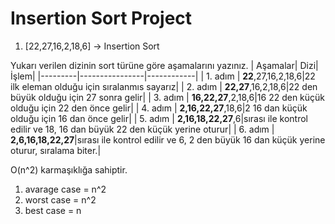 # Insertion Sort Project

1. [22,27,16,2,18,6] -> Insertion Sort

Yukarı verilen dizinin sort türüne göre aşamalarını yazınız.
| Aşamalar| Dizi| İşlem|
|---------|----------------|------------|
| 1. adım | **22**,27,16,2,18,6|22 ilk eleman olduğu için sıralanmıs sayarız|
| 2. adım | **22,27**,16,2,18,6|22 den büyük  olduğu için 27 sonra gelir|
| 3. adım | **16,22,27**,2,18,6|16 22 den küçük olduğu için 22 den önce gelir|
| 4. adım | **2,16,22,27**,18,6|2 16 dan küçük olduğu için 16 dan önce gelir|
| 5. adım | **2,16,18,22,27**,6|sırası ile kontrol edilir ve 18, 16 dan büyük 22 den küçük yerine oturur| 
| 6. adım | **2,6,16,18,22,27**|sırası ile kontrol edilir ve 6, 2 den büyük 16 dan küçük yerine oturur, sıralama biter.|

O(n^2) karmaşıklığa sahiptir.

1. avarage case = n^2
2. worst case = n^2
3. best case = n

